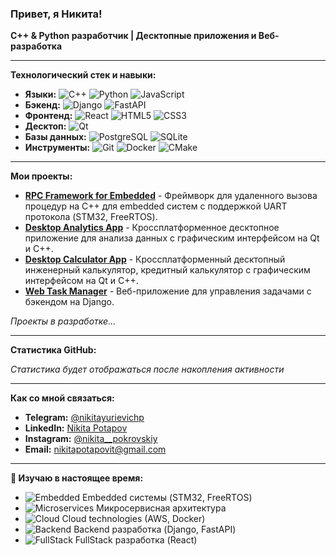 ### Привет, я Никита!

**C++ & Python разработчик | Десктопные приложения и Веб-разработка**

---

**Технологический стек и навыки:**

*   **Языки:** ![C++](https://img.shields.io/badge/C++-00599C?style=flat&logo=c%2B%2B&logoColor=white) ![Python](https://img.shields.io/badge/Python-3776AB?style=flat&logo=python&logoColor=white) ![JavaScript](https://img.shields.io/badge/JavaScript-F7DF1E?style=flat&logo=javascript&logoColor=black)
*   **Бэкенд:** ![Django](https://img.shields.io/badge/Django-092E20?style=flat&logo=django&logoColor=white) ![FastAPI](https://img.shields.io/badge/FastAPI-009688?style=flat&logo=fastapi&logoColor=white) 
*   **Фронтенд:** ![React](https://img.shields.io/badge/React-61DAFB?style=flat&logo=react&logoColor=black) ![HTML5](https://img.shields.io/badge/HTML5-E34F26?style=flat&logo=html5&logoColor=white) ![CSS3](https://img.shields.io/badge/CSS3-1572B6?style=flat&logo=css3&logoColor=white)
*   **Десктоп:** ![Qt](https://img.shields.io/badge/Qt-41CD52?style=flat&logo=qt&logoColor=white)
*   **Базы данных:** ![PostgreSQL](https://img.shields.io/badge/PostgreSQL-4169E1?style=flat&logo=postgresql&logoColor=white) ![SQLite](https://img.shields.io/badge/SQLite-003B57?style=flat&logo=sqlite&logoColor=white)
*   **Инструменты:** ![Git](https://img.shields.io/badge/Git-F05032?style=flat&logo=git&logoColor=white) ![Docker](https://img.shields.io/badge/Docker-2496ED?style=flat&logo=docker&logoColor=white) ![CMake](https://img.shields.io/badge/CMake-064F8C?style=flat&logo=cmake&logoColor=white)

---

**Мои проекты:**

*   **[RPC Framework for Embedded](https://github.com/NikitaPotapovIt/embedded-rpc-protocol)** - Фреймворк для удаленного вызова процедур на C++ для embedded систем с поддержкой UART протокола (STM32, FreeRTOS).
*   **[Desktop Analytics App](https://github.com/NikitaPotapovIt/CPP3DW)** - Кроссплатформенное десктопное приложение для анализа данных с графическим интерфейсом на Qt и С++.
*   **[Desktop Calculator App](https://github.com/NikitaPotapovIt/CPP3DW)** - Кроссплатформенный десктопный инженерный калькулятор, кредитный калькулятор с графическим интерфейсом на Qt и С++.
*   **[Web Task Manager](https://github.com/NikitaPotapovIt/sez)** - Веб-приложение для управления задачами с бэкендом на Django.

*Проекты в разработке...*

---

**Статистика GitHub:**

<!--
<p align="center">
  <a href="https://github.com/NikitaPotapovIt">
    <img height="180em" src="https://github-readme-stats.vercel.app/api?username=NikitaPotapovIt&show_icons=true&theme=radical&hide_border=true&count_private=true" />
    <img height="180em" src="https://github-readme-stats.vercel.app/api/top-langs/?username=NikitaPotapovIt&theme=radical&hide_border=true&layout=compact&langs_count=8" />
  </a>
</p>
-->

*Статистика будет отображаться после накопления активности*

---

**Как со мной связаться:**

*   **Telegram:** [@nikitayurievichp](https://t.me/nikitayurievichp)
*   **LinkedIn:** [Nikita Potapov](https://www.linkedin.com/in/nikita-potapov-98a100346)
*   **Instagram:** [@nikita__pokrovskiy](https://www.instagram.com/nikita__pokrovskiy/)
*   **Email:** nikitapotapovit@gmail.com

---

**🌱 Изучаю в настоящее время:**
*   ![Embedded](https://img.shields.io/badge/Embedded-000000?style=flat&logo=embedded-systems&logoColor=white) Embedded системы (STM32, FreeRTOS)
*   ![Microservices](https://img.shields.io/badge/Microservices-009688?style=flat&logo=microservices&logoColor=white) Микросервисная архитектура
*   ![Cloud](https://img.shields.io/badge/Cloud-FF9900?style=flat&logo=amazon-aws&logoColor=white) Cloud technologies (AWS, Docker)
*   ![Backend](https://img.shields.io/badge/Backend-092E20?style=flat&logo=django&logoColor=white) Backend разработка (Django, FastAPI)
*   ![FullStack](https://img.shields.io/badge/FullStack-61DAFB?style=flat&logo=react&logoColor=black) FullStack разработка (React)
